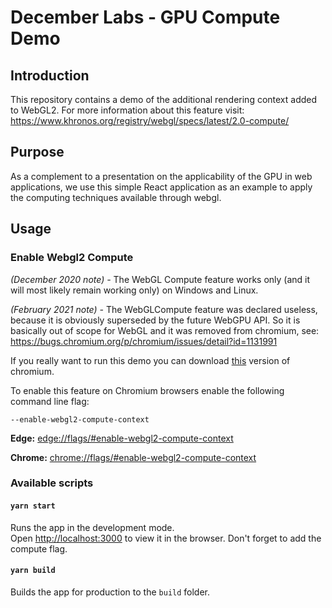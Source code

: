 # December Labs - GPU Compute Demo

## Introduction

This repository contains a demo of the additional rendering context added to WebGL2.
For more information about this feature visit: https://www.khronos.org/registry/webgl/specs/latest/2.0-compute/

## Purpose

As a complement to a presentation on the applicability of the GPU in web applications, we use this simple React application as an example to apply the computing techniques available through webgl.

## Usage

### Enable Webgl2 Compute

_(December 2020 note) -_ The WebGL Compute feature works only (and it will most likely remain working only) on Windows and Linux.

_(February 2021 note) -_ The WebGLCompute feature was declared useless, because it is obviously superseded by the future WebGPU API. 
So it is basically out of scope for WebGL and it was removed from chromium, see: https://bugs.chromium.org/p/chromium/issues/detail?id=1131991

If you really want to run this demo you can download [this](https://chromium.en.uptodown.com/windows/download/2821142) version of chromium.

To enable this feature on Chromium browsers enable the following command line flag:

`--enable-webgl2-compute-context` 

**Edge:** [edge://flags/#enable-webgl2-compute-context](edge://flags/#enable-webgl2-compute-context)

**Chrome:** [chrome://flags/#enable-webgl2-compute-context](chrome://flags/#enable-webgl2-compute-context)

### Available scripts

#### `yarn start` 

Runs the app in the development mode.<br>
Open [http://localhost:3000](http://localhost:3000) to view it in the browser. Don't forget to add the compute flag.

#### `yarn build`

Builds the app for production to the `build` folder.
